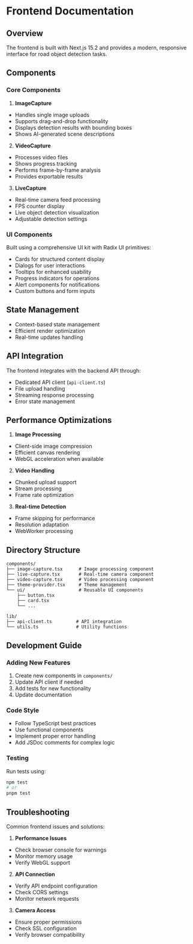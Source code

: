 # Frontend Documentation

## Overview

The frontend is built with Next.js 15.2 and provides a modern, responsive interface for road object detection tasks.

## Components

### Core Components

1. **ImageCapture**
- Handles single image uploads
- Supports drag-and-drop functionality
- Displays detection results with bounding boxes
- Shows AI-generated scene descriptions

2. **VideoCapture**
- Processes video files
- Shows progress tracking
- Performs frame-by-frame analysis
- Provides exportable results

3. **LiveCapture**
- Real-time camera feed processing
- FPS counter display
- Live object detection visualization
- Adjustable detection settings

### UI Components

Built using a comprehensive UI kit with Radix UI primitives:
- Cards for structured content display
- Dialogs for user interactions
- Tooltips for enhanced usability
- Progress indicators for operations
- Alert components for notifications
- Custom buttons and form inputs

## State Management

- Context-based state management
- Efficient render optimization
- Real-time updates handling

## API Integration

The frontend integrates with the backend API through:
- Dedicated API client (`api-client.ts`)
- File upload handling
- Streaming response processing
- Error state management

## Performance Optimizations

1. **Image Processing**
- Client-side image compression
- Efficient canvas rendering
- WebGL acceleration when available

2. **Video Handling**
- Chunked upload support
- Stream processing
- Frame rate optimization

3. **Real-time Detection**
- Frame skipping for performance
- Resolution adaptation
- WebWorker processing

## Directory Structure

```
components/
├── image-capture.tsx      # Image processing component
├── live-capture.tsx       # Real-time camera component
├── video-capture.tsx      # Video processing component
├── theme-provider.tsx     # Theme management
└── ui/                    # Reusable UI components
    ├── button.tsx
    ├── card.tsx
    └── ...

lib/
├── api-client.ts         # API integration
└── utils.ts              # Utility functions
```

## Development Guide

### Adding New Features

1. Create new components in `components/`
2. Update API client if needed
3. Add tests for new functionality
4. Update documentation

### Code Style

- Follow TypeScript best practices
- Use functional components
- Implement proper error handling
- Add JSDoc comments for complex logic

### Testing

Run tests using:
```bash
npm test
# or
pnpm test
```

## Troubleshooting

Common frontend issues and solutions:

1. **Performance Issues**
- Check browser console for warnings
- Monitor memory usage
- Verify WebGL support

2. **API Connection**
- Verify API endpoint configuration
- Check CORS settings
- Monitor network requests

3. **Camera Access**
- Ensure proper permissions
- Check SSL configuration
- Verify browser compatibility